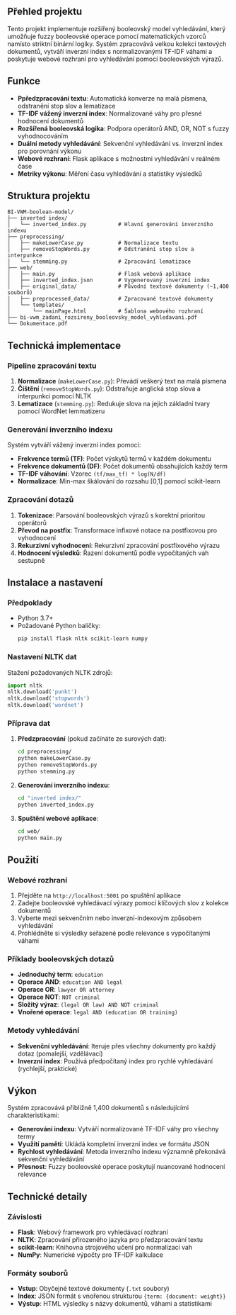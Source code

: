 ## Přehled projektu

Tento projekt implementuje rozšířený booleovský model vyhledávání, který umožňuje fuzzy booleovské operace pomocí matematických vzorců namísto striktní binární logiky. Systém zpracovává velkou kolekci textových dokumentů, vytváří inverzní index s normalizovanými TF-IDF váhami a poskytuje webové rozhraní pro vyhledávání pomocí booleovských výrazů.

## Funkce

- **Ppředzpracování textu**: Automatická konverze na malá písmena, odstranění stop slov a lematizace
- **TF-IDF vážený inverzní index**: Normalizované váhy pro přesné hodnocení dokumentů
- **Rozšířená booleovská logika**: Podpora operátorů AND, OR, NOT s fuzzy vyhodnocováním
- **Duální metody vyhledávání**: Sekvenční vyhledávání vs. inverzní index pro porovnání výkonu
- **Webové rozhraní**: Flask aplikace s možnostmi vyhledávání v reálném čase
- **Metriky výkonu**: Měření času vyhledávání a statistiky výsledků

## Struktura projektu

```
BI-VWM-boolean-model/
├── inverted index/
│   └── inverted_index.py          # Hlavní generování inverzního indexu
├── preprocessing/
│   ├── makeLowerCase.py           # Normalizace textu
│   ├── removeStopWords.py         # Odstranění stop slov a interpunkce
│   └── stemming.py                # Zpracování lematizace
├── web/
│   ├── main.py                    # Flask webová aplikace
│   ├── inverted_index.json        # Vygenerovaný inverzní index
│   ├── original_data/             # Původní textové dokumenty (~1,400 souborů)
│   ├── preprocessed_data/         # Zpracované textové dokumenty
│   └── templates/
│       └── mainPage.html          # Šablona webového rozhraní
├── bi-vwm_zadani_rozsireny_booleovsky_model_vyhledavani.pdf
└── Dokumentace.pdf
```

## Technická implementace

### Pipeline zpracování textu

1. **Normalizace** (`makeLowerCase.py`): Převádí veškerý text na malá písmena
2. **Čištění** (`removeStopWords.py`): Odstraňuje anglická stop slova a interpunkci pomocí NLTK
3. **Lematizace** (`stemming.py`): Redukuje slova na jejich základní tvary pomocí WordNet lemmatizeru

### Generování inverzního indexu

Systém vytváří vážený inverzní index pomocí:
- **Frekvence termů (TF)**: Počet výskytů termů v každém dokumentu
- **Frekvence dokumentů (DF)**: Počet dokumentů obsahujících každý term
- **TF-IDF váhování**: Vzorec `(tf/max_tf) * log(N/df)`
- **Normalizace**: Min-max škálování do rozsahu [0,1] pomocí scikit-learn

### Zpracování dotazů

1. **Tokenizace**: Parsování booleovských výrazů s korektní prioritou operátorů
2. **Převod na postfix**: Transformace infixové notace na postfixovou pro vyhodnocení
3. **Rekurzivní vyhodnocení**: Rekurzivní zpracování postfixového výrazu
4. **Hodnocení výsledků**: Řazení dokumentů podle vypočítaných vah sestupně

## Instalace a nastavení

### Předpoklady

- Python 3.7+
- Požadované Python balíčky:
  ```bash
  pip install flask nltk scikit-learn numpy
  ```

### Nastavení NLTK dat

Stažení požadovaných NLTK zdrojů:
```python
import nltk
nltk.download('punkt')
nltk.download('stopwords')
nltk.download('wordnet')
```

### Příprava dat

1. **Předzpracování** (pokud začínáte ze surových dat):
   ```bash
   cd preprocessing/
   python makeLowerCase.py
   python removeStopWords.py
   python stemming.py
   ```

2. **Generování inverzního indexu**:
   ```bash
   cd "inverted index/"
   python inverted_index.py
   ```

3. **Spuštění webové aplikace**:
   ```bash
   cd web/
   python main.py
   ```

## Použití

### Webové rozhraní

1. Přejděte na `http://localhost:5001` po spuštění aplikace
2. Zadejte booleovské vyhledávací výrazy pomocí klíčových slov z kolekce dokumentů
3. Vyberte mezi sekvenčním nebo inverzní-indexovým způsobem vyhledávání
4. Prohlédněte si výsledky seřazené podle relevance s vypočítanými váhami

### Příklady booleovských dotazů

- **Jednoduchý term**: `education`
- **Operace AND**: `education AND legal`
- **Operace OR**: `lawyer OR attorney`
- **Operace NOT**: `NOT criminal`
- **Složitý výraz**: `(legal OR law) AND NOT criminal`
- **Vnořené operace**: `legal AND (education OR training)`

### Metody vyhledávání

- **Sekvenční vyhledávání**: Iteruje přes všechny dokumenty pro každý dotaz (pomalejší, vzdělávací)
- **Inverzní index**: Používá předpočítaný index pro rychlé vyhledávání (rychlejší, praktické)

## Výkon

Systém zpracovává přibližně 1,400 dokumentů s následujícími charakteristikami:
- **Generování indexu**: Vytváří normalizované TF-IDF váhy pro všechny termy
- **Využití paměti**: Ukládá kompletní inverzní index ve formátu JSON
- **Rychlost vyhledávání**: Metoda inverzního indexu významně překonává sekvenční vyhledávání
- **Přesnost**: Fuzzy booleovské operace poskytují nuancované hodnocení relevance

## Technické detaily

### Závislosti

- **Flask**: Webový framework pro vyhledávací rozhraní
- **NLTK**: Zpracování přirozeného jazyka pro předzpracování textu
- **scikit-learn**: Knihovna strojového učení pro normalizaci vah
- **NumPy**: Numerické výpočty pro TF-IDF kalkulace

### Formáty souborů

- **Vstup**: Obyčejné textové dokumenty (`.txt` soubory)
- **Index**: JSON formát s vnořenou strukturou `{term: {document: weight}}`
- **Výstup**: HTML výsledky s názvy dokumentů, váhami a statistikami

